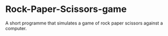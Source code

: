 # Rock-Paper-Scissors-game
A short programme that simulates a game of rock paper scissors against a computer.
